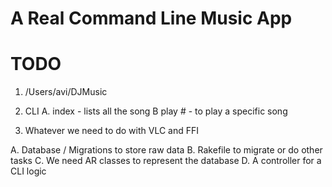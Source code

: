 # A Real Command Line Music App

# TODO

1. /Users/avi/DJMusic

2. CLI
    A. index - lists all the song
    B play # - to play a specific song

3. Whatever we need to do with VLC and FFI

A. Database / Migrations to store raw data
B. Rakefile to migrate or do other tasks
C. We need AR classes to represent the database
D. A controller for a CLI logic


